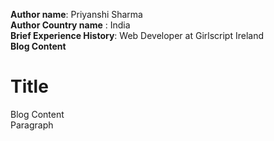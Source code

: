 <strong>Author name</strong>: Priyanshi Sharma <br/>
<strong>Author Country name</strong> : India <br/>
<strong>Brief Experience History</strong>: Web Developer at Girlscript Ireland <br/>
<strong>Blog Content</strong>

# Title

Blog Content <br/>
Paragraph


